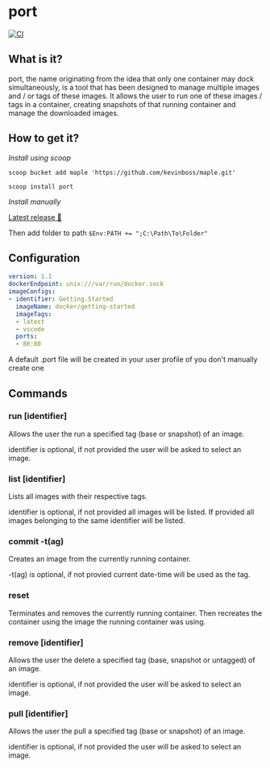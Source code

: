 # port

[![CI](https://github.com/kevinboss/port/actions/workflows/ci.yaml/badge.svg?event=push)](https://github.com/kevinboss/port/actions/workflows/ci.yaml)


## What is it?

port, the name originating from the idea that only one container may dock simultaneously, is a tool that has been designed to manage multiple images and / or tags of these images.
It allows the user to run one of these images / tags in a container, creating snapshots of that running container and manage the downloaded images.

## How to get it?

*Install using scoop*

`scoop bucket add maple 'https://github.com/kevinboss/maple.git'`

`scoop install port`

*Install manually*

[Latest release 💾](https://github.com/kevinboss/port/releases/latest)

Then add folder to path `$Env:PATH += ";C:\Path\To\Folder"`

## Configuration

```yaml
version: 1.1
dockerEndpoint: unix:///var/run/docker.sock
imageConfigs:
- identifier: Getting.Started
  imageName: docker/getting-started
  imageTags:
  - latest
  - vscode
  ports:
  - 80:80
```

A default .port file will be created in your user profile of you don't manually create one

## Commands

### run \[identifier\]

Allows the user the run a specified tag (base or snapshot) of an image.

identifier is optional, if not provided the user will be asked to select an image.

### list \[identifier\]

Lists all images with their respective tags.

identifier is optional, if not provided all images will be listed. If provided all images belonging to the same identifier will be listed.

### commit -t(ag)

Creates an image from the currently running container.

-t(ag) is optional, if not provied current date-time will be used as the tag.

### reset

Terminates and removes the currently running container. Then recreates the container using the image the running container was using.

### remove \[identifier\]

Allows the user the delete a specified tag (base, snapshot or untagged) of an image.

identifier is optional, if not provided the user will be asked to select an image.

### pull \[identifier\]

Allows the user the pull a specified tag (base or snapshot) of an image.

identifier is optional, if not provided the user will be asked to select an image.

